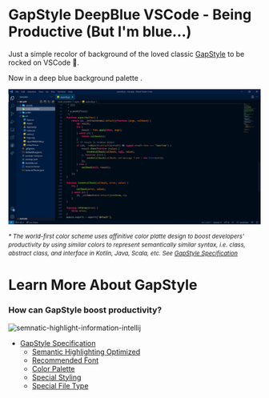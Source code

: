 # GapStyle DeepBlue VSCode - Being Productive (But I'm blue...)

Just a simple recolor of background of the loved classic [GapStyle](https://github.com/gaplo917/GapStyle) to be rocked on VSCode 🤘.

Now in a deep blue background palette .

<p align="center">
  <img align="center" src="preview.png"/>
</p>


<small><i>\* The world-first color scheme uses affinitive color platte design to boost developers' productivity by using
similar colors to represent semantically similar syntax, i.e. class, abstract class, and interface in Kotlin, Java,
Scala, etc. See [GapStyle Specification](https://github.com/gaplo917/GapStyle/tree/master/spec#color-palette)
</i></small>




# Learn More About GapStyle

### How can GapStyle boost productivity?

![semnatic-highlight-information-intellij](https://github.com/gaplo917/GapStyle/blob/master/preview/semnatic-highlight-information-intellij.gif?raw=true)

- [GapStyle Specification](https://github.com/gaplo917/GapStyle/tree/master/spec/README.md#gapstyle-specification)
  - [Semantic Highlighting Optimized](https://github.com/gaplo917/GapStyle/tree/master/spec/README.md#semantic-highlighting-optimized)
  - [Recommended Font](https://github.com/gaplo917/GapStyle/tree/master/spec/README.md#recommended-font)
  - [Color Palette](https://github.com/gaplo917/GapStyle/tree/master/spec/README.md#color-palette)
  - [Special Styling](https://github.com/gaplo917/GapStyle/tree/master/spec/README.md#special-styling)
  - [Special File Type](https://github.com/gaplo917/GapStyle/tree/master/spec/README.md#special-file-type)
